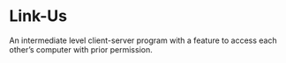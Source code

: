 # Link-Us

An intermediate level client-server program with a feature to access each other’s computer with prior permission.
